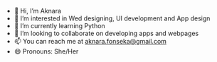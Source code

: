 - 👋 Hi, I’m Aknara
- 👀 I’m interested in Wed designing, UI development and App design
- 🌱 I’m currently learning Python
- 💞️ I’m looking to collaborate on developing apps and webpages
- 📫 You can reach me at aknara.fonseka@gmail.com 
- 😄 Pronouns: She/Her


<!---
AknaraF/AknaraF is a ✨ special ✨ repository because its `README.md` (this file) appears on your GitHub profile.
You can click the Preview link to take a look at your changes.
--->
